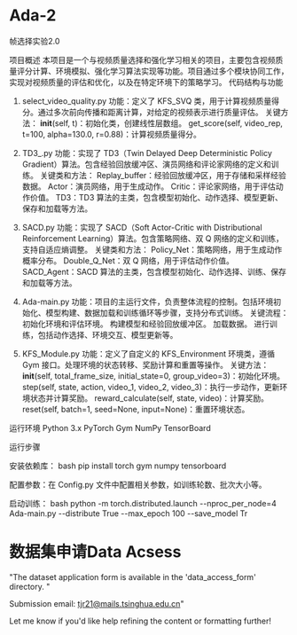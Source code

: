 # Ada-2
帧选择实验2.0

项目概述
本项目是一个与视频质量选择和强化学习相关的项目，主要包含视频质量评分计算、环境模拟、强化学习算法实现等功能。项目通过多个模块协同工作，实现对视频质量的评估和优化，以及在特定环境下的策略学习。
代码结构与功能

1. select_video_quality.py
功能：定义了 KFS_SVQ 类，用于计算视频质量得分。通过多次前向传播和距离计算，对给定的视频表示进行质量评估。
关键方法：
__init__(self, t)：初始化类，创建线性层数组。
get_score(self, video_rep, t=100, alpha=130.0, r=0.88)：计算视频质量得分。

2. TD3_.py
功能：实现了 TD3（Twin Delayed Deep Deterministic Policy Gradient）算法。包含经验回放缓冲区、演员网络和评论家网络的定义和训练。
关键类和方法：
Replay_buffer：经验回放缓冲区，用于存储和采样经验数据。
Actor：演员网络，用于生成动作。
Critic：评论家网络，用于评估动作价值。
TD3：TD3 算法的主类，包含模型初始化、动作选择、模型更新、保存和加载等方法。

3. SACD.py
功能：实现了 SACD（Soft Actor-Critic with Distributional Reinforcement Learning）算法。包含策略网络、双 Q 网络的定义和训练，支持自适应熵调整。
关键类和方法：
Policy_Net：策略网络，用于生成动作概率分布。
Double_Q_Net：双 Q 网络，用于评估动作价值。
SACD_Agent：SACD 算法的主类，包含模型初始化、动作选择、训练、保存和加载等方法。

4. Ada-main.py
功能：项目的主运行文件，负责整体流程的控制。包括环境初始化、模型构建、数据加载和训练循环等步骤，支持分布式训练。
关键流程：
初始化环境和评估环境。
构建模型和经验回放缓冲区。
加载数据。
进行训练，包括动作选择、环境交互、模型更新等。

5. KFS_Module.py
功能：定义了自定义的 KFS_Environment 环境类，遵循 Gym 接口。处理环境的状态转移、奖励计算和重置等操作。
关键方法：
__init__(self, total_frame_size, initial_state=0, group_video=3)：初始化环境。
step(self, state, action, video_1, video_2, video_3)：执行一步动作，更新环境状态并计算奖励。
reward_calculate(self, state, video)：计算奖励。
reset(self, batch=1, seed=None, input=None)：重置环境状态。

运行环境
Python 3.x
PyTorch
Gym
NumPy
TensorBoard

运行步骤

安装依赖库：
bash
pip install torch gym numpy tensorboard

配置参数：在 Config.py 文件中配置相关参数，如训练轮数、批次大小等。

启动训练：
bash
python -m torch.distributed.launch --nproc_per_node=4 Ada-main.py --distribute True --max_epoch 100 --save_model Tr

# 数据集申请Data Acsess

"The dataset application form is available in the 'data_access_form' directory. "


Submission email: tjr21@mails.tsinghua.edu.cn"

Let me know if you'd like help refining the content or formatting further!